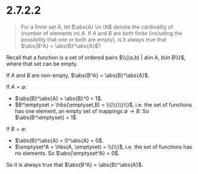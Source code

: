 # 2.7.2.2 

> For a finite set $A$, let $\abs{A} \in \N$ denote the cardinality of (number
> of elements in) $A$. If $A$ and $B$ are both finite (including the possibility
> that one or both are empty), is it always true that $\abs{B^A} =
> \abs{B}^\abs{A}$?

Recall that a function is a set of ordered pairs $\\{(a,b) | a\in A, b\in B\\}$,
where that set can be empty.

If $A$ and $B$ are non-empty, $\abs{B^A} = \abs{B}^\abs{A}$. 

If $A = \emptyset$:
 - $\abs{B}^\abs{A} = \abs{B}^0 = 1$.
 - $B^\emptyset = \hbs(\emptyset,B) = \\{\\{\\}\\}$, i.e. the set of functions
   has one element, an empty set of mappings $\emptyset\to B$. So
   $\abs{B^\emptyset} = 1$.

If $B = \emptyset$:
 - $\abs{B}^\abs{A} = 0^\abs{A} = 0$.
 - $\emptyset^A = \hbs(A, \emptyset) = \\{\\}$, i.e. the set of functions has
   no elements. So $\abs{\emptyset^A} = 0$.


So it is always true that $\abs{B^A} = \abs{B}^\abs{A}$.

